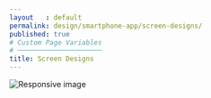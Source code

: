 ```yaml
---
layout   : default
permalink: design/smartphone-app/screen-designs/
published: true
# Custom Page Variables
# ─────────────────────
title: Screen Designs
---
```


<img src="{{ site.baseurl }}/assets/images/visualflowmobile.jpg" class="styletile img-fluid" alt="Responsive image">